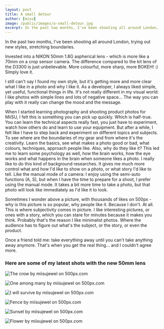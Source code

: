 ```yaml
---
layout: post
title: A small detour
author: [misu]
image: /public/images/a-small-detour.jpg
excerpt: In the past two months, I've been shooting all around London, trying out new styles, stretching boundaries.
---
```


In the past two months, I've been shooting all around London, trying out new styles, stretching boundaries.

Invested into a NIKON 50mm 1.8G aspherical lens - which is more like a 70mm on a crop sensor camera. The difference compared to the kit lens of the D3300 is just unbelievable. More colourful, more sharp, more BOKEH! :) Simply love it.

I still can't say I found my own style, but it's getting more and more clear what I like in a photo and why I like it. As a developer, I always liked simple, yet useful, functional things in life. It's not really different in my visual world: I like photos with simple lines and lots of negative space... The way you can play with it really can change the mood and the message.

When I started learning photography and shooting product photos for MiiSU, I felt this is something you can pick up quickly. Which is half-true. You can learn the technical aspects really fast, you just have to experiment, watch how others do and learn to use your equipment. But after a while, I felt like I have to step back and experiment on different topics and subjects. To see where are the boundaries of my gear and from where it's the creativity. Learn the basics, see what makes a photo good or bad, what colours, techniques, approach people like. Also, why do they like it? This led me to learn some psychology as well, how the brain works, how the eye works and what happens in the brain when someone likes a photo. I really like to do this kind of background researches. It gives me much more control what and how I'd like to show on a photo, or what story I'd like to tell. Like the manual mode of a camera: I enjoy using the semi-auto functions (A, S), but when I have the time to prepare for a shoot, I prefer using the manual mode. It takes a bit more time to take a photo, but that photo will look like immediately as I'd like it to look.

Sometimes I wonder above a picture, with thousands of likes on 500px - why is this picture is so popular, why people like it. Because I don't. At all. This is where subjectivity comes in picture. I like interesting pictures, or ones with a story, which you can stare for minutes because it makes you think. Probably that's the reason I like minimalist photos. Where the audience has to figure out what's the subject, or the story, or even the product.

Once a friend told me: take everything away until you can't take anything away anymore. That's when you get the real thing... and I couldn't agree more.


### Here are some of my latest shots with the new 50mm lens

<div class='pixels-photo'>
  <p>
    <img src='https://drscdn.500px.org/photo/210970543/m%3D900/a1e88e67eb0bf59c706f94b3ab174c2f' alt='The crow by miisujewel on 500px.com'>
  </p>
  <a href='https://500px.com/photo/210970543/the-crow-by-miisujewel' alt='The crow by miisujewel on 500px.com'></a>
</div>

<div class='pixels-photo'>
  <p>
    <img src='https://drscdn.500px.org/photo/210444441/m%3D900/f4b2f69c0dedc62e2dfa2f04196e301a' alt='One among many by miisujewel on 500px.com'>
  </p>
  <a href='https://500px.com/photo/210444441/one-among-many-by-miisujewel' alt='One among many by miisujewel on 500px.com'></a>
</div>

<div class='pixels-photo'>
  <p>
    <img src='https://drscdn.500px.org/photo/208764141/m%3D900/cda1e303b045397f40d811edf7485870' alt='I will survive by miisujewel on 500px.com'>
  </p>
  <a href='https://500px.com/photo/208764141/i-will-survive-by-miisujewel' alt='I will survive by miisujewel on 500px.com'></a>
</div>


<div class='pixels-photo'>
  <p>
    <img src='https://drscdn.500px.org/photo/208337907/m%3D900/34f253aaf427e5206257eee3a6e2e4fe' alt='Fence by miisujewel on 500px.com'>
  </p>
  <a href='https://500px.com/photo/208337907/fence-by-miisujewel' alt='Fence by miisujewel on 500px.com'></a>
</div>

<div class='pixels-photo'>
  <p>
    <img src='https://drscdn.500px.org/photo/207970591/m%3D900/2382097d232a9c265c996f6689ad60bb' alt='Sunset by miisujewel on 500px.com'>
  </p>
  <a href='https://500px.com/photo/207970591/sunset-by-miisujewel' alt='Sunset by miisujewel on 500px.com'></a>
</div>

<div class='pixels-photo'>
  <p>
    <img src='https://drscdn.500px.org/photo/207979271/m%3D900/cf5374a9c613b0b5dc79d94b91ee1d7c' alt='Flower by miisujewel on 500px.com'>
  </p>
  <a href='https://500px.com/photo/207979271/flower-by-miisujewel' alt='Flower by miisujewel on 500px.com'></a>
</div>
<script type='text/javascript' src='https://500px.com/embed.js'></script>
